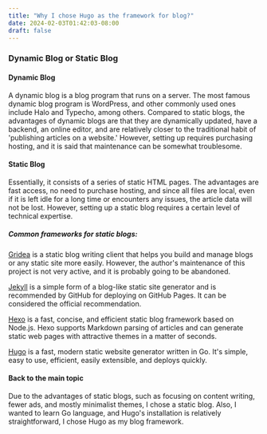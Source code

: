```yaml
---
title: "Why I chose Hugo as the framework for blog?"
date: 2024-02-03T01:42:03-08:00
draft: false
---
```


### Dynamic Blog or Static Blog

#### Dynamic Blog
A dynamic blog is a blog program that runs on a server. The most famous dynamic blog program is WordPress, and other commonly used ones include Halo and Typecho, among others. Compared to static blogs, the advantages of dynamic blogs are that they are dynamically updated, have a backend, an online editor, and are relatively closer to the traditional habit of 'publishing articles on a website.' However, setting up requires purchasing hosting, and it is said that maintenance can be somewhat troublesome.

#### Static Blog
Essentially, it consists of a series of static HTML pages. The advantages are fast access, no need to purchase hosting, and since all files are local, even if it is left idle for a long time or encounters any issues, the article data will not be lost. However, setting up a static blog requires a certain level of technical expertise.

##### Common frameworks for static blogs:
[Gridea](https://gridea.dev/) is a static blog writing client that helps you build and manage blogs or any static site more easily. However, the author's maintenance of this project is not very active, and it is probably going to be abandoned.


[Jekyll](https://jekyllrb.com/) is a simple form of a blog-like static site generator and is recommended by GitHub for deploying on GitHub Pages. It can be considered the official recommendation.

[Hexo](https://hexo.io/index.html) is a fast, concise, and efficient static blog framework based on Node.js. Hexo supports Markdown parsing of articles and can generate static web pages with attractive themes in a matter of seconds.

[Hugo](https://gohugo.io/) is a fast, modern static website generator written in Go. It's simple, easy to use, efficient, easily extensible, and deploys quickly.

#### Back to the main topic
Due to the advantages of static blogs, such as focusing on content writing, fewer ads, and mostly minimalist themes, I chose a static blog.
Also, I wanted to learn Go language, and Hugo's installation is relatively straightforward, I chose Hugo as my blog framework.